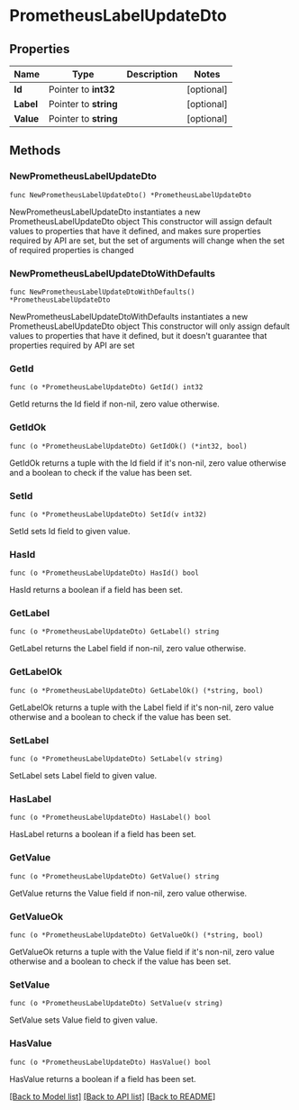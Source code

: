 # PrometheusLabelUpdateDto

## Properties

Name | Type | Description | Notes
------------ | ------------- | ------------- | -------------
**Id** | Pointer to **int32** |  | [optional] 
**Label** | Pointer to **string** |  | [optional] 
**Value** | Pointer to **string** |  | [optional] 

## Methods

### NewPrometheusLabelUpdateDto

`func NewPrometheusLabelUpdateDto() *PrometheusLabelUpdateDto`

NewPrometheusLabelUpdateDto instantiates a new PrometheusLabelUpdateDto object
This constructor will assign default values to properties that have it defined,
and makes sure properties required by API are set, but the set of arguments
will change when the set of required properties is changed

### NewPrometheusLabelUpdateDtoWithDefaults

`func NewPrometheusLabelUpdateDtoWithDefaults() *PrometheusLabelUpdateDto`

NewPrometheusLabelUpdateDtoWithDefaults instantiates a new PrometheusLabelUpdateDto object
This constructor will only assign default values to properties that have it defined,
but it doesn't guarantee that properties required by API are set

### GetId

`func (o *PrometheusLabelUpdateDto) GetId() int32`

GetId returns the Id field if non-nil, zero value otherwise.

### GetIdOk

`func (o *PrometheusLabelUpdateDto) GetIdOk() (*int32, bool)`

GetIdOk returns a tuple with the Id field if it's non-nil, zero value otherwise
and a boolean to check if the value has been set.

### SetId

`func (o *PrometheusLabelUpdateDto) SetId(v int32)`

SetId sets Id field to given value.

### HasId

`func (o *PrometheusLabelUpdateDto) HasId() bool`

HasId returns a boolean if a field has been set.

### GetLabel

`func (o *PrometheusLabelUpdateDto) GetLabel() string`

GetLabel returns the Label field if non-nil, zero value otherwise.

### GetLabelOk

`func (o *PrometheusLabelUpdateDto) GetLabelOk() (*string, bool)`

GetLabelOk returns a tuple with the Label field if it's non-nil, zero value otherwise
and a boolean to check if the value has been set.

### SetLabel

`func (o *PrometheusLabelUpdateDto) SetLabel(v string)`

SetLabel sets Label field to given value.

### HasLabel

`func (o *PrometheusLabelUpdateDto) HasLabel() bool`

HasLabel returns a boolean if a field has been set.

### GetValue

`func (o *PrometheusLabelUpdateDto) GetValue() string`

GetValue returns the Value field if non-nil, zero value otherwise.

### GetValueOk

`func (o *PrometheusLabelUpdateDto) GetValueOk() (*string, bool)`

GetValueOk returns a tuple with the Value field if it's non-nil, zero value otherwise
and a boolean to check if the value has been set.

### SetValue

`func (o *PrometheusLabelUpdateDto) SetValue(v string)`

SetValue sets Value field to given value.

### HasValue

`func (o *PrometheusLabelUpdateDto) HasValue() bool`

HasValue returns a boolean if a field has been set.


[[Back to Model list]](../README.md#documentation-for-models) [[Back to API list]](../README.md#documentation-for-api-endpoints) [[Back to README]](../README.md)


